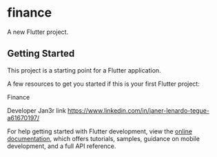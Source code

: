 # finance

A new Flutter project.

## Getting Started

This project is a starting point for a Flutter application.

A few resources to get you started if this is your first Flutter project:

Finance

Developer Jan3r link https://www.linkedin.com/in/janer-lenardo-tegue-a61670197/

For help getting started with Flutter development, view the
[online documentation](https://docs.flutter.dev/), which offers tutorials,
samples, guidance on mobile development, and a full API reference.

